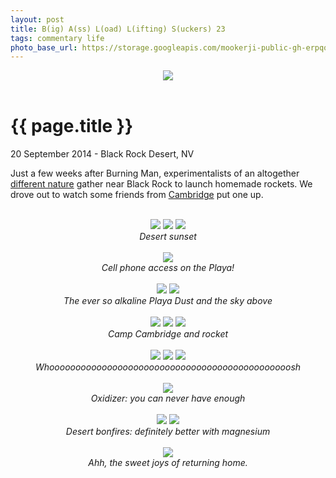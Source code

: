 ```yaml
---
layout: post
title: B(ig) A(ss) L(oad) L(ifting) S(uckers) 23
tags: commentary life
photo_base_url: https://storage.googleapis.com/mookerji-public-gh-erpqqbqxpseyysfhbtt6phabkvutcme/mookerji.github.io/photos/2014-09-20-balls23
---
```


<div style="text-align: center;">
    <img src="{{page.photo_base_url}}/DSCF6629-small.jpg">
</div><br>

# {{ page.title }}

<p class="meta"> 20 September 2014 - Black Rock Desert, NV</p>

Just a few weeks after Burning Man, experimentalists of an altogether
[different nature](http://www.graphixnstuff.com/ballslaunch/about.html)
gather near Black Rock to launch homemade rockets. We drove out to
watch some friends from
[Cambridge](http://www.cusf.co.uk/) put one up.

<br>
<div style="text-align: center;">
    <img src="{{page.photo_base_url}}/DSCF6624-small.jpg">
    <img src="{{page.photo_base_url}}/DSCF6603-small.jpg">
    <img src="{{page.photo_base_url}}/DSCF6620-small.jpg">
    <div><i>Desert sunset</i></div>
</div><br>

<div style="text-align: center;">
    <img src="{{page.photo_base_url}}/DSCF6612-small.jpg">
    <div><i>Cell phone access on the Playa!</i></div>
</div><br>

<div style="text-align: center;">
    <img src="{{page.photo_base_url}}/DSCF6625-small.jpg">
    <img src="{{page.photo_base_url}}/DSCF6652-small.jpg">
    <div><i>The ever so alkaline Playa Dust and the sky above</i></div>
</div><br>

<div style="text-align: center;">
    <img src="{{page.photo_base_url}}/DSCF6600-small.jpg">
    <img src="{{page.photo_base_url}}/DSCF6676-small.jpg">
    <img src="{{page.photo_base_url}}/DSCF6675-small.jpg">
    <div><i>Camp Cambridge and rocket</i></div>
</div><br>

<div style="text-align: center;">
    <img src="{{page.photo_base_url}}/S0026659-small.jpg">
    <img src="{{page.photo_base_url}}/S0036660-small.jpg">
    <img src="{{page.photo_base_url}}/S0046661-small.jpg">
    <div><i>Whoooooooooooooooooooooooooooooooooooooooooooooosh</i></div>
</div><br>

<div style="text-align: center;">
    <img src="{{page.photo_base_url}}/DSCF6597-small.jpg">
    <div><i>Oxidizer: you can never have enough</i></div>
</div><br>

<div style="text-align: center;">
    <img src="{{page.photo_base_url}}/DSCF6681-small.jpg">
    <img src="{{page.photo_base_url}}/DSCF6689-small.jpg">
    <div><i>Desert bonfires: definitely better with magnesium</i></div>
</div><br>

<div style="text-align: center;">
    <img src="{{page.photo_base_url}}/DSCF6698-small.jpg">
    <div><i>Ahh, the sweet joys of returning home.</i></div>
</div><br>
